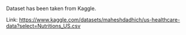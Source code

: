 Dataset has been taken from Kaggle.

Link: https://www.kaggle.com/datasets/maheshdadhich/us-healthcare-data?select=Nutritions_US.csv
